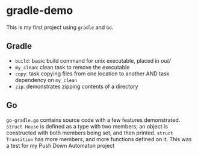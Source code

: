 # gradle-demo

This is my first project using `gradle` and `Go`.


## Gradle
  - `build`: basic build command for unix executable, placed in *out/*
  - `my_clean`: clean task to remove the executable
  - `copy`: task copying files from one location to another AND task dependency on `my_clean`
  - `zip`: demonstrates zipping contents of a directory


## Go
`go-gradle.go` contains source code with a few features demonstrated. `struct House` is defined as a type with two members; an object is constructed with both members being set, and then printed.
`struct Transition` has more members, and more functions defined on it.  This was a test for my Push Down Automaton project
